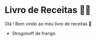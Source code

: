 # Livro de Receitas :man_cook:

Olá ! Bem vindo ao meu livro de receitas :wave:

- Strogonoff de frango.


